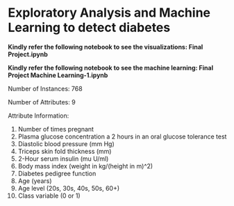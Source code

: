 # Exploratory Analysis and Machine Learning to detect diabetes

<b> Kindly refer the following notebook to see the visualizations: Final Project.ipynb </b>

<b> Kindly refer the following notebook to see the machine learning: Final Project Machine Learning-1.ipynb </b>

Number of Instances: 768 

Number of Attributes: 9

Attribute Information:
1. Number of times pregnant
2. Plasma glucose concentration a 2 hours in an oral glucose tolerance test
3. Diastolic blood pressure (mm Hg)
4. Triceps skin fold thickness (mm)
5. 2-Hour serum insulin (mu U/ml)
6. Body mass index (weight in kg/(height in m)^2)
7. Diabetes pedigree function
8. Age (years)
9. Age level (20s, 30s, 40s, 50s, 60+)
10. Class variable (0 or 1)
